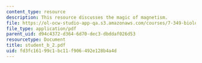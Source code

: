 ```yaml
---
content_type: resource
description: This resource discusses the magic of magnetism.
file: https://ol-ocw-studio-app-qa.s3.amazonaws.com/courses/7-349-biological-computing-at-the-crossroads-of-engineering-and-science-spring-2005/fd3fc16199c1bc11f906492e128b4a4d_student_b_2.pdf
file_type: application/pdf
parent_uid: d94c4372-d364-6d70-dec3-dbddaf026d53
resourcetype: Document
title: student_b_2.pdf
uid: fd3fc161-99c1-bc11-f906-492e128b4a4d
---
```

